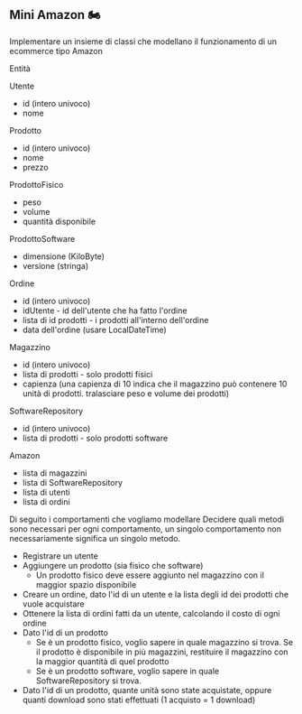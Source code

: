 ## Mini Amazon 🏍


Implementare un insieme di classi che modellano il funzionamento di un ecommerce tipo Amazon

Entità

Utente
* id (intero univoco)
* nome


Prodotto
* id (intero univoco)
* nome
* prezzo

ProdottoFisico
* peso
* volume
* quantità disponibile

ProdottoSoftware
* dimensione (KiloByte)
* versione (stringa)


Ordine
* id (intero univoco)
* idUtente - id dell'utente che ha fatto l'ordine
* lista di id prodotti - i prodotti all'interno dell'ordine
* data dell'ordine (usare LocalDateTime)
  

Magazzino
* id (intero univoco)
* lista di prodotti - solo prodotti fisici
* capienza (una capienza di 10 indica che il magazzino può contenere 10 unità di prodotti. tralasciare peso e volume dei prodotti)

SoftwareRepository
* id (intero univoco)
* lista di prodotti - solo prodotti software



Amazon
* lista di magazzini
* lista di SoftwareRepository
* lista di utenti
* lista di ordini


Di seguito i comportamenti che vogliamo modellare
Decidere quali metodi sono necessari per ogni comportamento, un singolo comportamento non necessariamente significa un singolo metodo.


* Registrare un utente
* Aggiungere un prodotto (sia fisico che software)
  * Un prodotto fisico deve essere aggiunto nel magazzino con il maggior spazio disponibile
* Creare un ordine, dato l'id di un utente e la lista degli id dei prodotti che vuole acquistare
* Ottenere la lista di ordini fatti da un utente, calcolando il costo di ogni ordine
* Dato l'id di un prodotto
  * Se è un prodotto fisico, voglio sapere in quale magazzino si trova. Se il prodotto è disponibile in più magazzini, restituire il magazzino con la maggior quantità di quel prodotto
  * Se è un prodotto software, voglio sapere in quale SoftwareRepository si trova.
* Dato l'id di un prodotto, quante unità sono state acquistate, oppure quanti download sono stati effettuati (1 acquisto = 1 download)
